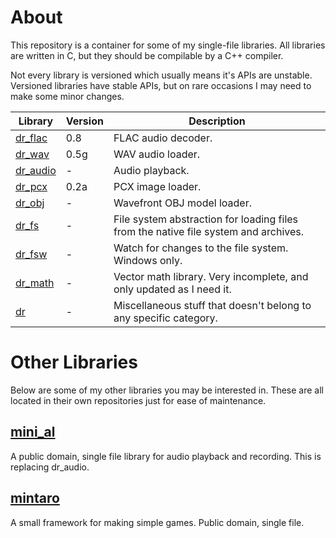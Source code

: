 # About
This repository is a container for some of my single-file libraries. All libraries are written
in C, but they should be compilable by a C++ compiler.

Not every library is versioned which usually means it's APIs are unstable. Versioned libraries
have stable APIs, but on rare occasions I may need to make some minor changes.

Library                                         | Version | Description
----------------------------------------------- | ------- | -----------
[dr_flac](dr_flac.h)                            | 0.8     | FLAC audio decoder.
[dr_wav](dr_wav.h)                              | 0.5g    | WAV audio loader.
[dr_audio](dr_audio.h)                          | -       | Audio playback.
[dr_pcx](dr_pcx.h)                              | 0.2a    | PCX image loader.
[dr_obj](dr_obj.h)                              | -       | Wavefront OBJ model loader.
[dr_fs](dr_fs.h)                                | -       | File system abstraction for loading files from the native file system and archives.
[dr_fsw](dr_fsw.h)                              | -       | Watch for changes to the file system. Windows only.
[dr_math](dr_math.h)                            | -       | Vector math library. Very incomplete, and only updated as I need it.
[dr](dr.h)                                      | -       | Miscellaneous stuff that doesn't belong to any specific category.


# Other Libraries
Below are some of my other libraries you may be interested in. These are all located in their
own repositories just for ease of maintenance.

## [mini_al](https://github.com/dr-soft/mini_al)
A public domain, single file library for audio playback and recording. This is replacing dr_audio.

## [mintaro](https://github.com/dr-soft/mintaro)
A small framework for making simple games. Public domain, single file.
